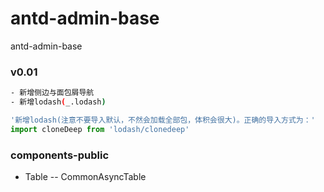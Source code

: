 # antd-admin-base
antd-admin-base



### v0.01
``` bash
- 新增侧边与面包屑导航
- 新增lodash(_.lodash)
```

```jsx
'新增lodash(注意不要导入默认，不然会加载全部包，体积会很大)。正确的导入方式为：'
import cloneDeep from 'lodash/clonedeep'
```

### components-public

- Table
	-- CommonAsyncTable
